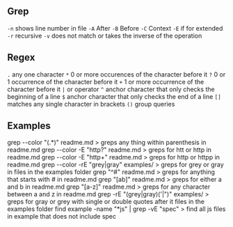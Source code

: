 ## Grep
`-n` shows line number in file
`-A` After
`-B` Before
`-C` Context
`-E` if for extended
`-r` recursive
`-v` does not match or takes the inverse of the operation

## Regex
`.` any one character
`*` 0 or more occurences of the character before it
`?` 0 or 1 occurrence of the character before it
`+` 1 or more occurrence of the character before it
`|` or operator
`^` anchor character that only checks the beginning of a line
`$` anchor character that only checks the end of a line
`[]` matches any single character in brackets
`()` group queries

## Examples
grep --color "\(.*\)" readme.md > greps any thing within parenthesis in readme.md
grep --color -E "http?" readme.md > greps for htt or http in readme.md
grep --color -E "http+" readme.md > greps for http or httpp in readme.md
grep --color -rE "grey|gray" examples/ > greps for grey or gray in files in the examples folder
grep "^#" readme.md > greps for anything that starts with # in readme.md
grep "[ab]" readme.md > greps for either a and b in readme.md
grep "[a-z]" readme.md > greps for any character between a and z in readme.md
grep -rE "(grey|gray)(\'|\")" examples/ > greps for gray or grey with single or double quotes after it files in the examples folder
find example -name "*js" | grep -vE "spec" > find all js files in example that does not include spec